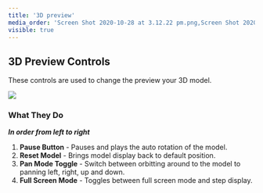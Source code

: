 ```yaml
---
title: '3D preview'
media_order: 'Screen Shot 2020-10-28 at 3.12.22 pm.png,Screen Shot 2020-10-28 at 3.17.15 pm.png'
visible: true
---
```


## 3D Preview Controls

These controls are used to change the preview your 3D model.

![](https://help.spiff.com.au/user/pages/09.customer-facing/3d-preview/Screen%20Shot%202020-10-28%20at%203.17.15%20pm.png)

### What They Do

_**In order from left to right**_

1. **Pause Button** - Pauses and plays the auto rotation of the model.
2. **Reset Model** - Brings model display back to default position. 
3. **Pan Mode Toggle** - Switch between orbitting around to the model to panning left, right, up and down.
4. **Full Screen Mode** - Toggles between full screen mode and step display.